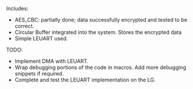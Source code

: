 Includes:

- AES_CBC: partially done; data successfully encrypted and tested to be correct.
- Circular Buffer integrated into the system. Stores the encrypted data
- Simple LEUART used. 

TODO:
- Implement DMA with LEUART.
- Wrap debugging portions of the code in macros. Add more debugging snippets if required.
- Complete and test the LEUART implementation on the LG.


